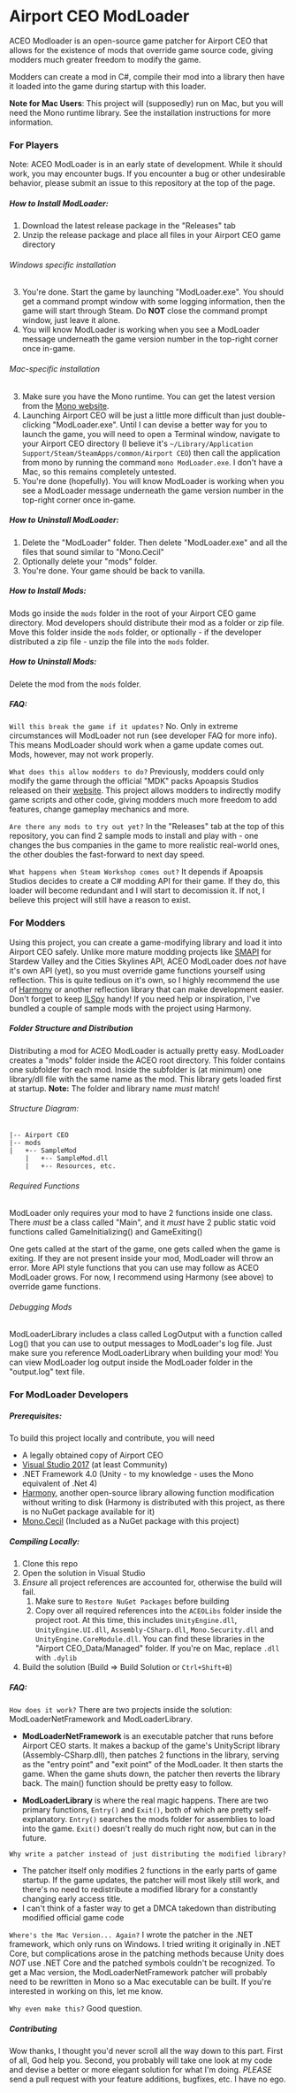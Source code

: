 # Airport CEO ModLoader

ACEO Modloader is an open-source game patcher for Airport CEO that
allows for the existence of mods that override game source code, giving
modders much greater freedom to modify the game.

Modders can create a mod in C#, compile their mod into a library then
have it loaded into the game during startup with this loader.

**Note for Mac Users**: This project will (supposedly) run on Mac, but you will need
the Mono runtime library. See the installation instructions for more information.

### For Players

Note: ACEO ModLoader is in an early state of development. While it should work,
you may encounter bugs. If you encounter a bug or other undesirable behavior, 
please submit an issue to this repository at the top of the page.

##### How to Install ModLoader:
1. Download the latest release package in the "Releases" tab
2. Unzip the release package and place all files in your Airport CEO game directory

###### Windows specific installation
3. You're done. Start the game by launching "ModLoader.exe". You should get a command prompt
window with some logging information, then the game will start through Steam. Do **NOT** close 
the command prompt window, just leave it alone.
4. You will know ModLoader is working when you see a ModLoader message underneath the game version number 
in the top-right corner once in-game.

###### Mac-specific installation
3. Make sure you have the Mono runtime. You can get the latest version from the 
[Mono website](http://www.mono-project.com/download/stable/#download-mac). 
4. Launching Airport CEO will be just a little more difficult than just double-clicking "ModLoader.exe".
   Until I can devise a better way for you to launch the game, you will need to open a Terminal window,
   navigate to your Airport CEO directory (I believe it's 
   `~/Library/Application Support/Steam/SteamApps/common/Airport CEO`) then call the application
   from mono by running the command `mono ModLoader.exe`. I don't have a Mac, so this remains completely
   untested.
5. You're done (hopefully). You will know ModLoader is working when you see a ModLoader message underneath
   the game version number in the top-right corner once in-game.

##### How to Uninstall ModLoader:
1. Delete the "ModLoader" folder. Then delete "ModLoader.exe" and all the files that sound similar to
"Mono.Cecil"
2. Optionally delete your "mods" folder.
3. You're done. Your game should be back to vanilla.

##### How to Install Mods:
Mods go inside the `mods` folder in the root of your Airport CEO game directory. Mod developers should
distribute their mod as a folder or zip file. Move this folder inside the `mods` folder, or optionally -
if the developer distributed a zip file - unzip the file into the `mods` folder.

##### How to Uninstall Mods:
Delete the mod from the `mods` folder.

##### FAQ:
`Will this break the game if it updates?`
No. Only in extreme circumstances will ModLoader not run (see developer FAQ for more info).
This means ModLoader should work when a game update comes out. Mods, however, may not work properly.

`What does this allow modders to do?`
Previously, modders could only modify the game through the official "MDK" packs Apoapsis Studios released
on their [website](https://www.airportceo.com/modding/). This project allows modders to indirectly modify game
scripts and other code, giving modders much more freedom to add features, change gameplay mechanics and more.

`Are there any mods to try out yet?`
In the "Releases" tab at the top of this repository, you can find 2 sample mods to install and play with - one
changes the bus companies in the game to more realistic real-world ones, the other doubles the fast-forward to next
day speed.

`What happens when Steam Workshop comes out?`
It depends if Apoapsis Studios decides to create a C# modding API for their game. If they do, this loader
will become redundant and I will start to decomission it. If not, I believe this project will still have
a reason to exist.

### For Modders

Using this project, you can create a game-modifying library and load it into Airport CEO safely. Unlike more mature
modding projects like [SMAPI](https://github.com/Pathoschild/SMAPI) for Stardew Valley and the Cities Skylines API, 
ACEO ModLoader does *not* have it's own API (yet), so you must override game functions yourself using reflection. This is 
quite tedious on it's own, so I highly recommend the use of [Harmony](https://github.com/pardeike/Harmony) or another 
reflection library that can make development easier. Don't forget to keep [ILSpy](https://github.com/icsharpcode/ILSpy) handy!
If you need help or inspiration, I've bundled a couple of sample mods with the project using Harmony.

##### Folder Structure and Distribution
Distributing a mod for ACEO ModLoader is actually pretty easy. ModLoader creates a "mods" folder inside the ACEO root
directory. This folder contains one subfolder for each mod. Inside the subfolder is (at minimum) one library/dll file with the
same name as the mod. This library gets loaded first at startup. **Note:** The folder and library name _must_ match!

###### Structure Diagram:
```
|-- Airport CEO
|-- mods
|   +-- SampleMod
    |   +-- SampleMod.dll
    |   +-- Resources, etc.
```

###### Required Functions
ModLoader only requires your mod to have 2 functions inside one class. There *must* be a class called "Main", and it
*must* have 2 public static void functions called GameInitializing() and GameExiting()

One gets called at the start of the game, one gets called when the game is exiting. If they are not present inside your
mod, ModLoader will throw an error. More API style functions that you can use may follow as ACEO ModLoader grows. 
For now, I recommend using Harmony (see above) to override game functions.

###### Debugging Mods
ModLoaderLibrary includes a class called LogOutput with a function called Log() that you can use to output messages
to ModLoader's log file. Just make sure you reference ModLoaderLibrary when building your mod! You can view ModLoader
log output inside the ModLoader folder in the "output.log" text file.

### For ModLoader Developers

##### Prerequisites:
To build this project locally and contribute, you will need 
- A legally obtained copy of Airport CEO
- [Visual Studio 2017](https://visualstudio.com) (at least Community)
- .NET Framework 4.0 (Unity - to my knowledge - uses the Mono equivalent of .Net 4)
- [Harmony](https://github.com/pardeike/Harmony), another open-source library allowing function modification without
writing to disk (Harmony is distributed with this project, as there is no NuGet package available for it)
- [Mono.Cecil](http://www.mono-project.com/docs/tools+libraries/libraries/Mono.Cecil/) (Included as a NuGet package with this project)

##### Compiling Locally:
1. Clone this repo
2. Open the solution in Visual Studio
3. *Ensure* all project references are accounted for, otherwise the build will fail.
   1. Make sure to `Restore NuGet Packages` before building
   2. Copy over all required references into the `ACEOLibs` folder inside the project root.
   At this time, this includes `UnityEngine.dll`, `UnityEngine.UI.dll`, `Assembly-CSharp.dll`,
   `Mono.Security.dll` and `UnityEngine.CoreModule.dll`. You can find these libraries in the 
   "Airport CEO_Data/Managed" folder. If you're on Mac, replace `.dll` with `.dylib`
4. Build the solution (Build => Build Solution or `Ctrl+Shift+B`)

##### FAQ:
`How does it work?`
There are two projects inside the solution: ModLoaderNetFramework and ModLoaderLibrary.
- **ModLoaderNetFramework** is an executable patcher that runs before Airport CEO starts. It makes a backup of the game's 
UnityScript library (Assembly-CSharp.dll), then patches 2 functions in the library, serving as the "entry point" and "exit point"
of the ModLoader. It then starts the game. When the game shuts down, the patcher then reverts the library back. The main() function
should be pretty easy to follow.

- **ModLoaderLibrary** is where the real magic happens. There are two primary functions, `Entry()` and `Exit()`, both of which
are pretty self-explanatory. `Entry()` searches the mods folder for assemblies to load into the game. `Exit()` doesn't really do
much right now, but can in the future.

`Why write a patcher instead of just distributing the modified library?`
- The patcher itself only modifies 2 functions in the early parts of game startup. If the game updates,
the patcher will most likely still work, and there's no need to redistribute a modified library for a constantly changing
early access title.
- I can't think of a faster way to get a DMCA takedown than distributing modified official game code

`Where's the Mac Version... Again?`
I wrote the patcher in the .NET framework, which only runs on Windows. I tried writing it originally in .NET Core, but 
complications arose in the patching methods because Unity does *NOT* use .NET Core and the patched symbols couldn't be 
recognized. To get a Mac version, the ModLoaderNetFramework patcher will probably need to be rewritten in Mono so a Mac
executable can be built. If you're interested in working on this, let me know.

`Why even make this?`
Good question.

##### Contributing
Wow thanks, I thought you'd never scroll all the way down to this part. First of all, God help you. Second, you probably
will take one look at my code and devise a better or more elegant solution for what I'm doing. *PLEASE* send a pull request
with your feature additions, bugfixes, etc. I have no ego.
